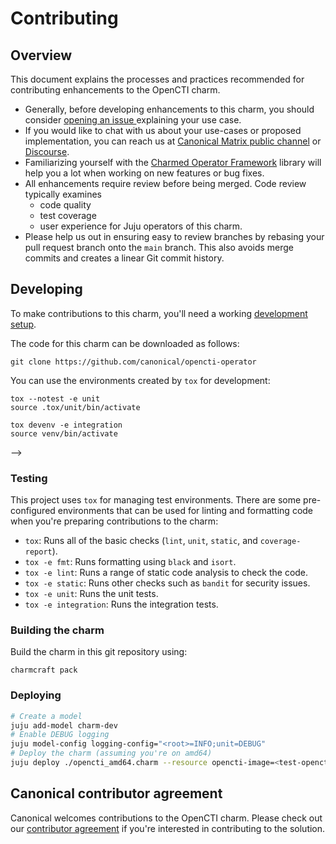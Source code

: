 # Contributing

## Overview

This document explains the processes and practices recommended for contributing enhancements to the OpenCTI charm.

- Generally, before developing enhancements to this charm, you should consider [opening an issue
  ](https://github.com/canonical/opencti-operator/issues) explaining your use case.
- If you would like to chat with us about your use-cases or proposed implementation, you can reach
  us at [Canonical Matrix public channel](https://matrix.to/#/#charmhub-charmdev:ubuntu.com)
  or [Discourse](https://discourse.charmhub.io/).
- Familiarizing yourself with the [Charmed Operator Framework](https://juju.is/docs/sdk) library
  will help you a lot when working on new features or bug fixes.
- All enhancements require review before being merged. Code review typically examines
  - code quality
  - test coverage
  - user experience for Juju operators of this charm.
- Please help us out in ensuring easy to review branches by rebasing your pull request branch onto the `main` branch. This 
  also avoids merge commits and creates a linear Git commit history.

## Developing

To make contributions to this charm, you'll need a working [development setup](https://canonical-juju.readthedocs-hosted.com/en/latest/user/howto/manage-your-deployment/manage-your-deployment-environment/#set-things-up).

The code for this charm can be downloaded as follows:

```
git clone https://github.com/canonical/opencti-operator
```

You can use the environments created by `tox` for development:

```shell
tox --notest -e unit
source .tox/unit/bin/activate
```

```shell
tox devenv -e integration
source venv/bin/activate
```
-->

### Testing

This project uses `tox` for managing test environments. There are some pre-configured environments
that can be used for linting and formatting code when you're preparing contributions to the charm:

* `tox`: Runs all of the basic checks (`lint`, `unit`, `static`, and `coverage-report`).
* `tox -e fmt`: Runs formatting using `black` and `isort`.
* `tox -e lint`: Runs a range of static code analysis to check the code.
* `tox -e static`: Runs other checks such as `bandit` for security issues.
* `tox -e unit`: Runs the unit tests.
* `tox -e integration`: Runs the integration tests.

### Building the charm

Build the charm in this git repository using:

```shell
charmcraft pack
```

### Deploying

```bash
# Create a model
juju add-model charm-dev
# Enable DEBUG logging
juju model-config logging-config="<root>=INFO;unit=DEBUG"
# Deploy the charm (assuming you're on amd64)
juju deploy ./opencti_amd64.charm --resource opencti-image=<test-opencti-image-resource>
```

## Canonical contributor agreement

Canonical welcomes contributions to the OpenCTI charm. Please check out our [contributor agreement](https://ubuntu.com/legal/contributors) if you're interested in contributing to the solution.
